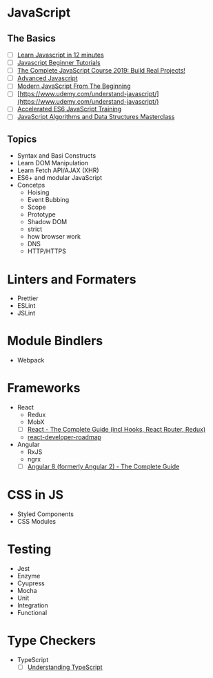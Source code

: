 # JavaScript

## The Basics
- [ ] [Learn Javascript in 12 minutes](https://www.youtube.com/watch?v=Ukg_U3CnJWI)
- [ ] [Javascript Beginner Tutorials](https://www.youtube.com/playlist?list=PL41lfR-6DnOrwYi5d824q9-Y6z3JdSgQa)
- [ ] [The Complete JavaScript Course 2019: Build Real Projects!](https://www.udemy.com/the-complete-javascript-course/)
- [ ] [Advanced Javascript](https://www.udemy.com/javascript-advanced/)
- [ ] [Modern JavaScript From The Beginning](https://www.udemy.com/modern-javascript-from-the-beginning/)
- [ ] [https://www.udemy.com/understand-javascript/](https://www.udemy.com/understand-javascript/)
- [ ] [Accelerated ES6 JavaScript Training](https://www.udemy.com/es6-bootcamp-next-generation-javascript/)
- [ ] [JavaScript Algorithms and Data Structures Masterclass](https://www.udemy.com/js-algorithms-and-data-structures-masterclass/)

## Topics
- Syntax and Basi Constructs
- Learn DOM Manipulation
- Learn Fetch API/AJAX (XHR)
- ES6+ and modular JavaScript
- Concetps
    - Hoising
    - Event Bubbing
    - Scope
    - Prototype
    - Shadow DOM
    - strict
    - how browser work
    - DNS
    - HTTP/HTTPS

# Linters and Formaters
- Prettier
- ESLint
- JSLint

# Module Bindlers
- Webpack

# Frameworks
- React
    - Redux
    - MobX
    - [ ] [React - The Complete Guide (incl Hooks, React Router, Redux)](https://www.udemy.com/react-the-complete-guide-incl-redux/)
    - [react-developer-roadmap](https://github.com/adam-golab/react-developer-roadmap/blob/master/README.md)
- Angular
    - RxJS
    - ngrx
    - [ ] [Angular 8 (formerly Angular 2) - The Complete Guide](https://www.udemy.com/the-complete-guide-to-angular-2/)

# CSS in JS
- Styled Components
- CSS Modules

# Testing
- Jest
- Enzyme
- Cyupress
- Mocha
- Unit
- Integration
- Functional

# Type Checkers
- TypeScript
    - [ ] [Understanding TypeScript](https://www.udemy.com/course/understanding-typescript/)